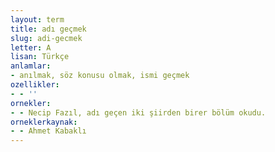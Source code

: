 ```yaml
---
layout: term
title: adı geçmek
slug: adi-gecmek
letter: A
lisan: Türkçe
anlamlar:
- anılmak, söz konusu olmak, ismi geçmek
ozellikler:
- - ''
ornekler:
- - Necip Fazıl, adı geçen iki şiirden birer bölüm okudu.
orneklerkaynak:
- - Ahmet Kabaklı
---
```

